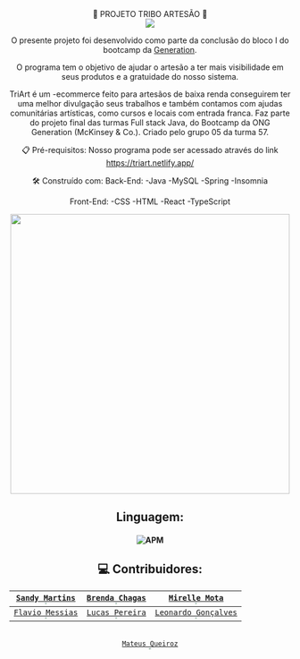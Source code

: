 <div align="center">                                                       
🎨  PROJETO TRIBO ARTESÃO  🎨

<div/>
<div align="center">
<img src="https://i.imgur.com/iXVsjci.png";>
<div/>

O presente projeto foi desenvolvido como parte da conclusão do bloco I do bootcamp da [Generation](https://brazil.generation.org/ ).

O programa tem o objetivo de ajudar o artesão a ter mais visibilidade em seus produtos e a gratuidade do nosso sistema.

TriArt é um -ecommerce feito para artesãos de baixa renda conseguirem ter uma melhor divulgação seus trabalhos e também contamos com ajudas comunitárias artísticas, como cursos e locais com entrada franca. Faz parte do projeto final das turmas Full stack Java, do Bootcamp da ONG Generation (McKinsey & Co.). Criado pelo grupo 05 da turma 57.

📋 Pré-requisitos: 
Nosso programa pode ser acessado através do link https://triart.netlify.app/ 
 
🛠️ Construído com:
Back-End:
-Java
-MySQL
-Spring
-Insomnia

Front-End:
-CSS 
-HTML
-React
-TypeScript

<div align="center">
<img src="https://i.imgur.com/HHQ6176.png" width="500px";>
<div/>


## Linguagem:

#### ![APM](https://camo.githubusercontent.com/771cc18a712bf9edb0925a86164c34b0d803c4d9177dd4467eff7b777109c723/68747470733a2f2f696d672e736869656c64732e696f2f62616467652f4a6176612d4544384230303f7374796c653d666f722d7468652d6261646765266c6f676f3d6a617661266c6f676f436f6c6f723d7768697465)


## 💻  Contribuidores: 

 <a href="https://github.com/sandymartins">`Sandy Martins`<br><img src="https://avatars.githubusercontent.com/u/52469840?v=4" style="zoom:20%;" /></a> | <a href="https://github.com/Brehchs">`Brenda Chagas`<br><img src="https://avatars.githubusercontent.com/u/106995756?v=4" style="zoom:20%;" /></a> | <a href="https://github.com/MirelleMota">`Mirelle Mota`<br><img src="https://avatars.githubusercontent.com/u/104468548?v=4" style="zoom: 20%;" /></a> |
| :----------------------------------------------------------: | :----------------------------------------------------------: | :----------------------------------------------------------: |
| <a href="https://github.com/FlavioMessias">`Flavio Messias`<br><img src="https://avatars.githubusercontent.com/u/105988892?v=4" style="zoom:20%;" /></a> | <a href="https://github.com/pereiracaslu">`Lucas Pereira`<br><img src="https://avatars.githubusercontent.com/u/106689837?v=4" style="zoom:20%;" /></a> | <a href="https://github.com/leogs2003">`Leonardo Gonçalves`<br><img src="https://avatars.githubusercontent.com/u/78987929?v=4" style="zoom:20%;" /></a> | 
<br> <a href="https://github.com/MQueirozD">`Mateus Queiroz`<br><img src="https://avatars.githubusercontent.com/u/84162653?v=4" style="zoom:20%;" /></a> 

